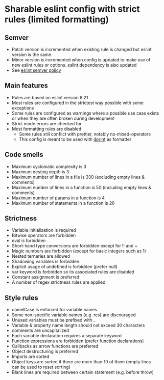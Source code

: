 # Sharable eslint config with strict rules (limited formatting)

## Semver

- Patch version is incremented when existing rule is changed but eslint version is the same
- Minor version is incremented when config is updated to make use of new eslint rules or options. eslint dependency is also updated
- See [eslint semver policy](https://github.com/eslint/eslint#semantic-versioning-policy)

## Main features

- Rules are based on eslint version 8.21
- Most rules are configured in the strictest way possible with some exceptions
- Some rules are configured as warnings where a possible use case exists or when they are often broken during development
- Strict mode errors are checked for
- Most formatting rules are disabled
  - Some rules still conflict with prettier, notably no-mixed-operators
  - This config is meant to be used with [dprint](https://dprint.dev/) as formatter

## Code smells

- Maximum cyclomatic complexity is 3
- Maximum nesting depth is 3
- Maximum number of lines in a file is 300 (excluding empty lines & comments)
- Maximum number of lines in a function is 50 (including empty lines & comments)
- Maximum number of params in a function is 4
- Maximum number of statements in a function is 20

## Strictness

- Variable initialization is required
- Bitwise operators are forbidden
- eval is forbidden
- Short-hand type conversions are forbidden except for !! and +
- Magic numbers are forbidden (except for basic integers such as 1)
- Nested ternaries are allowed
- Shadowing variables is forbidden
- Explicit usage of undefined is forbidden (prefer null)
- var keyword is forbidden so its associated rules are disabled
- Constant assignment is preferred
- A number of regex strictness rules are applied

## Style rules

- camelCase is enforced for variable names
- Some non-specific variable names (e.g. res) are discouraged
- Unused variables must be prefixed with _
- Variable & property name length should not exceed 30 characters
- comments are uncapitalized
- Each variable declaration requires a separate keyword
- Function expressions are forbidden (prefer function declarations)
- Callbacks as arrow functions are preferred
- Object destructuring is preferred
- Imports are sorted
- Object keys are sorted if there are more than 10 of them (empty lines can be used to reset sorting)
- Blank lines are required between certain statement (e.g. before throw)
